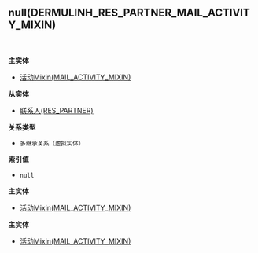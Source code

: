 ## null(DERMULINH_RES_PARTNER_MAIL_ACTIVITY_MIXIN) <!-- {docsify-ignore-all} -->



<br>
<p class="panel-title"><b>主实体</b></p>

* [活动Mixin(MAIL_ACTIVITY_MIXIN)](module/mail/mail_activity_mixin)

<p class="panel-title"><b>从实体</b></p>

* [联系人(RES_PARTNER)](module/base/res_partner)

<p class="panel-title"><b>关系类型</b></p>

* `多继承关系（虚拟实体）`

<p class="panel-title"><b>索引值</b></p>

* `null`

<p class="panel-title"><b>主实体</b></p>

* [活动Mixin(MAIL_ACTIVITY_MIXIN)](module/mail/mail_activity_mixin)
<p class="panel-title"><b>主实体</b></p>

* [活动Mixin(MAIL_ACTIVITY_MIXIN)](module/mail/mail_activity_mixin)
